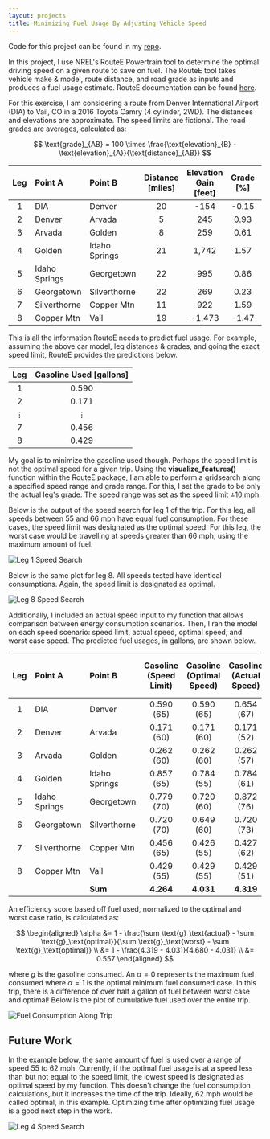 ```yaml
---
layout: projects
title: Minimizing Fuel Usage By Adjusting Vehicle Speed
---
```


Code for this project can be found in my [repo](https://github.com/williamscale/projects/tree/main/routee).

In this project, I use NREL's RouteE Powertrain tool to determine the optimal driving speed on a given route to save on fuel. The RouteE tool takes vehicle make & model, route distance, and road grade as inputs and produces a fuel usage estimate. RouteE documentation can be found [here](https://nrel.github.io/routee-powertrain/intro.html).

For this exercise, I am considering a route from Denver International Airport (DIA) to Vail, CO in a 2016 Toyota Camry (4 cylinder, 2WD). The distances and elevations are approximate. The speed limits are fictional. The road grades are averages, calculated as:

$$
\text{grade}_{AB} = 100 \times \frac{\text{elevation}_{B} - \text{elevation}_{A}}{\text{distance}_{AB}}
$$

| Leg | Point A       | Point B       | Distance [miles] | Elevation Gain [feet] | Grade [%] | Speed Limit [mph] | 
|:---:|:--------------|:--------------|:----------------:|:---------------------:|:---------:|:-----------------:|
| 1   | DIA           | Denver        | 20               | -154                  | -0.15     | 65                |
| 2   | Denver        | Arvada        | 5                | 245                   | 0.93      | 60                |
| 3   | Arvada        | Golden        | 8                | 259                   | 0.61      | 60                |
| 4   | Golden        | Idaho Springs | 21               | 1,742                 | 1.57      | 65                |
| 5   | Idaho Springs | Georgetown    | 22               | 995                   | 0.86      | 70                |
| 6   | Georgetown    | Silverthorne  | 22               | 269                   | 0.23      | 70                |
| 7   | Silverthorne  | Copper Mtn    | 11               | 922                   | 1.59      | 65                |
| 8   | Copper Mtn    | Vail          | 19               | -1,473                | -1.47     | 55                |

This is all the information RouteE needs to predict fuel usage. For example, assuming the above car model, leg distances & grades, and going the exact speed limit, RouteE provides the predictions below.

| Leg     | Gasoline Used [gallons] |
|:-------:|:-----------------------:|
| 1       | 0.590                   |
| 2       | 0.171                   |
| &#8942; | &#8942;                 | 
| 7       | 0.456                   |
| 8       | 0.429                   |

My goal is to minimize the gasoline used though. Perhaps the speed limit is not the optimal speed for a given trip. Using the **visualize_features()** function within the RouteE package, I am able to perform a gridsearch along a specified speed range and grade range. For this, I set the grade to be only the actual leg's grade. The speed range was set as the speed limit $\pm 10$ mph. 

Below is the output of the speed search for leg 1 of the trip. For this leg, all speeds between 55 and 66 mph have equal fuel consumption. For these cases, the speed limit was designated as the optimal speed. For this leg, the worst case would be travelling at speeds greater than 66 mph, using the maximum amount of fuel.

![Leg 1 Speed Search](https://williamscale.github.io/attachments/routee-optimal-speed/speed_range_1.png)

Below is the same plot for leg 8. All speeds tested have identical consumptions. Again, the speed limit is designated as optimal. 

![Leg 8 Speed Search](https://williamscale.github.io/attachments/routee-optimal-speed/speed_range_8.png)

Additionally, I included an actual speed input to my function that allows comparison between energy consumption scenarios. Then, I ran the model on each speed scenario: speed limit, actual speed, optimal speed, and worst case speed. The predicted fuel usages, in gallons, are shown below.

| Leg | Point A | Point B | Gasoline (Speed Limit) | Gasoline (Optimal Speed) | Gasoline (Actual Speed) | Gasoline (Worst Case Speed) |
|:---:|:--------------|:--------------|:-----------:|:-----------:|:-----------:|:----------:|
| 1   | DIA           | Denver        | 0.590 (65)  | 0.590 (65)  | 0.654 (67)  | 0.654 (67) |
| 2   | Denver        | Arvada        | 0.171 (60)  | 0.171 (60)  | 0.171 (52)  | 0.180 (65) |
| 3   | Arvada        | Golden        | 0.262 (60)  | 0.262 (60)  | 0.262 (57)  | 0.283 (66) |
| 4   | Golden        | Idaho Springs | 0.857 (65)  | 0.784 (55)  | 0.784 (61)  | 0.928 (75) |
| 5   | Idaho Springs | Georgetown    | 0.779 (70)  | 0.720 (60)  | 0.872 (76)  | 0.896 (77) |
| 6   | Georgetown    | Silverthorne  | 0.720 (70)  | 0.649 (60)  | 0.720 (73)  | 0.798 (76) |
| 7   | Silverthorne  | Copper Mtn    | 0.456 (65)  | 0.426 (55)  | 0.427 (62)  | 0.512 (75) |
| 8   | Copper Mtn    | Vail          | 0.429 (55)  | 0.429 (55)  | 0.429 (51)  | 0.429 (45) |
|     |               | **Sum**       | **4.264**   | **4.031**   | **4.319**   | **4.68**   |

An efficiency score based off fuel used, normalized to the optimal and worst case ratio, is calculated as:

$$
\begin{aligned}
\alpha &= 1 - \frac{\sum \text{g}_\text{actual} - \sum \text{g}_\text{optimal}}{\sum \text{g}_\text{worst} - \sum \text{g}_\text{optimal}} \\
&= 1 - \frac{4.319 - 4.031}{4.680 - 4.031} \\
&= 0.557
\end{aligned}
$$

where $g$ is the gasoline consumed. An $\alpha=0$ represents the maximum fuel consumed where $\alpha=1$ is the optimal minimum fuel consumed case. In this trip, there is a difference of over half a gallon of fuel between worst case and optimal! Below is the plot of cumulative fuel used over the entire trip.

![Fuel Consumption Along Trip](https://williamscale.github.io/attachments/routee-optimal-speed/gge_along.png)

## Future Work

In the example below, the same amount of fuel is used over a range of speed 55 to 62 mph. Currently, if the optimal fuel usage is at a speed less than but not equal to the speed limit, the lowest speed is designated as optimal speed by my function. This doesn't change the fuel consumption calculations, but it increases the time of the trip. Ideally, 62 mph would be called optimal, in this example. Optimizing time after optimizing fuel usage is a good next step in the work.

![Leg 4 Speed Search](https://williamscale.github.io/attachments/routee-optimal-speed/speed_range_4.png)
